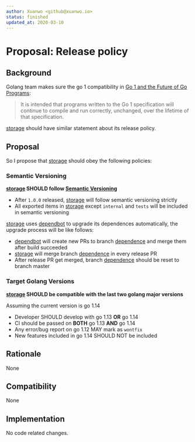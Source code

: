 ```yaml
---
author: Xuanwo <github@xuanwo.io>
status: finished
updated_at: 2020-03-10
---
```


# Proposal: Release policy

## Background

Golang team makes sure the go 1 compatibility in [Go 1 and the Future of Go Programs]:

> It is intended that programs written to the Go 1 specification will continue to compile and run correctly, unchanged, over the lifetime of that specification. 

[storage] should have similar statement about its release policy.

## Proposal

So I propose that [storage] should obey the following policies:

### Semantic Versioning

**[storage] SHOULD follow [Semantic Versioning](https://semver.org/)**

- After `1.0.0` released, [storage] will follow semantic versioning strictly
- All exported items in [storage] except `internal` and `tests` will be included in semantic versioning

[storage] uses [dependbot] to upgrade its dependences automatically, the upgrade process will be like follows:

- [dependbot] will create new PRs to branch [dependence] and merge them after build succeeded
- [storage] will merge branch [dependence] in every release PR
- After release PR get merged, branch [dependence] should be reset to branch master

### Target Golang Versions

**[storage] SHOULD be compatible with the last two golang major versions**

Assuming the current version is go 1.14

- Developer SHOULD develop with go 1.13 **OR** go 1.14
- CI should be passed on **BOTH** go 1.13 **AND** go 1.14
- Any error/bug report on go 1.12 MAY mark as `wontfix`
- New features included in go 1.14 SHOULD NOT be included

## Rationale

None

## Compatibility

None

## Implementation

No code related changes.

[Go 1 and the Future of Go Programs]: https://golang.org/doc/go1compat
[storage]: https://github.com/Xuanwo/storage
[dependbot]: https://dependabot.com/
[dependence]: https://github.com/Xuanwo/storage/tree/dependence